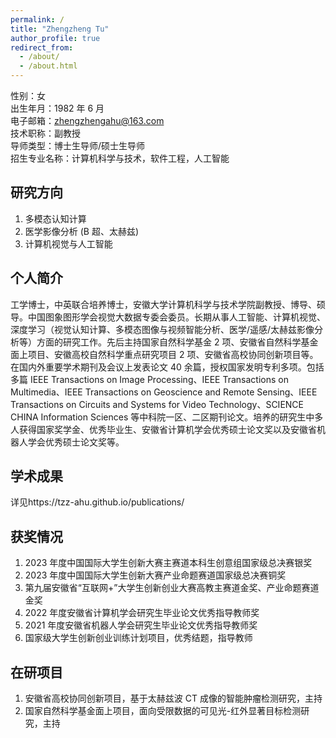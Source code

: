 ```yaml
---
permalink: /
title: "Zhengzheng Tu"
author_profile: true
redirect_from:
  - /about/
  - /about.html
---
```


性别：女<br>
出生年月：1982 年 6 月<br>
电子邮箱：zhengzhengahu@163.com<br>
技术职称：副教授<br>
导师类型：博士生导师/硕士生导师<br>
招生专业名称：计算机科学与技术，软件工程，人工智能<br>

## 研究方向

1. 多模态认知计算<br>
2. 医学影像分析 (B 超、太赫兹)<br>
3. 计算机视觉与人工智能

## 个人简介

<p>工学博士，中英联合培养博士，安徽大学计算机科学与技术学院副教授、博导、硕导。中国图象图形学会视觉大数据专委会委员。长期从事人工智能、计算机视觉、深度学习（视觉认知计算、多模态图像与视频智能分析、医学/遥感/太赫兹影像分析等）方面的研究工作。先后主持国家自然科学基金 2 项、安徽省自然科学基金面上项目、安徽高校自然科学重点研究项目 2 项、安徽省高校协同创新项目等。在国内外重要学术期刊及会议上发表论文 40 余篇，授权国家发明专利多项。包括多篇 IEEE Transactions on Image Processing、IEEE Transactions on Multimedia、IEEE Transactions on Geoscience and Remote Sensing、IEEE Transactions on Circuits and Systems for Video Technology、SCIENCE CHINA Information Sciences 等中科院一区、二区期刊论文。培养的研究生中多人获得国家奖学金、优秀毕业生、安徽省计算机学会优秀硕士论文奖以及安徽省机器人学会优秀硕士论文奖等。</p>

## 学术成果

详见https://tzz-ahu.github.io/publications/

## 获奖情况

1. 2023 年度中国国际大学生创新大赛主赛道本科生创意组国家级总决赛银奖<br>
2. 2023 年度中国国际大学生创新大赛产业命题赛道国家级总决赛铜奖<br>
3. 第九届安徽省“互联网+”大学生创新创业大赛高教主赛道金奖、产业命题赛道金奖<br>
4. 2022 年度安徽省计算机学会研究生毕业论文优秀指导教师奖<br>
5. 2021 年度安徽省机器人学会研究生毕业论文优秀指导教师奖<br>
6. 国家级大学生创新创业训练计划项目，优秀结题，指导教师<br>

## 在研项目

1. 安徽省高校协同创新项目，基于太赫兹波 CT 成像的智能肿瘤检测研究，主持<br>
2. 国家自然科学基金面上项目，面向受限数据的可见光-红外显著目标检测研究，主持<br>
